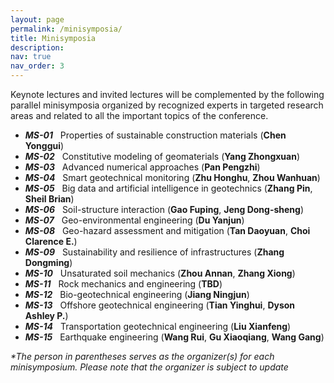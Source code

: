 ```yaml
---
layout: page
permalink: /minisymposia/
title: Minisymposia
description: 
nav: true
nav_order: 3
---
```


Keynote lectures and invited lectures will be complemented by the following parallel minisymposia organized by recognized experts in targeted research areas and related to all the important topics of the conference.

* ***MS-01*** &nbsp;  Properties of sustainable construction materials (**Chen Yonggui**)
* ***MS-02*** &nbsp;  Constitutive modeling of geomaterials (**Yang Zhongxuan**)
* ***MS-03*** &nbsp;  Advanced numerical approaches (**Pan Pengzhi**)
* ***MS-04*** &nbsp;  Smart geotechnical monitoring (**Zhu Honghu**, **Zhou Wanhuan**)
* ***MS-05*** &nbsp;  Big data and artificial intelligence in geotechnics (**Zhang Pin**, **Sheil Brian**)
* ***MS-06*** &nbsp;  Soil-structure interaction (**Gao Fuping**, **Jeng Dong-sheng**)
* ***MS-07*** &nbsp;  Geo-environmental engineering (**Du Yanjun**)
* ***MS-08*** &nbsp;  Geo-hazard assessment and mitigation (**Tan Daoyuan**, **Choi Clarence E.**)
* ***MS-09*** &nbsp;  Sustainability and resilience of infrastructures (**Zhang Dongming**)
* ***MS-10*** &nbsp;  Unsaturated soil mechanics (**Zhou Annan**, **Zhang Xiong**)
* ***MS-11*** &nbsp;  Rock mechanics and engineering (**TBD**)
* ***MS-12*** &nbsp;  Bio-geotechnical engineering (**Jiang Ningjun**)
* ***MS-13*** &nbsp;  Offshore geotechnical engineering (**Tian Yinghui**, **Dyson Ashley P.**)
* ***MS-14*** &nbsp;  Transportation geotechnical engineering (**Liu Xianfeng**)
* ***MS-15*** &nbsp;  Earthquake engineering (**Wang Rui**, **Gu Xiaoqiang**, **Wang Gang**)
  
_*The person in parentheses serves as the organizer(s) for each minisymposium. Please note that the organizer is subject to update_